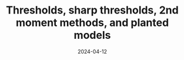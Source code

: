 ---
title: Thresholds, sharp thresholds, 2nd moment methods, and planted models
date: 2024-04-12
status:
notes: 04-12-24-reading.pdf
arxiv: 
slides: 
code:
site:
paper:
presenters: Will Perkins
series: Reading Group 
---